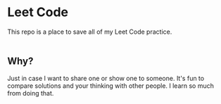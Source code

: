 # Leet Code <br>

This repo is a place to save all of my Leet Code practice. 
<br><br>

## Why? <br>

Just in case I want to share one or show one to someone. It's fun to compare solutions and your thinking with other people. I learn so much from doing that. 
<br><br>


